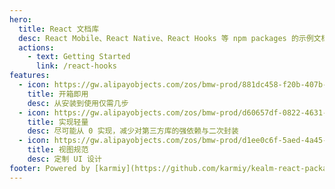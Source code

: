 ```yaml
---
hero:
  title: React 文档库
  desc: React Mobile、React Native、React Hooks 等 npm packages 的示例文档
  actions:
    - text: Getting Started
      link: /react-hooks
features:
  - icon: https://gw.alipayobjects.com/zos/bmw-prod/881dc458-f20b-407b-947a-95104b5ec82b/k79dm8ih_w144_h144.png
    title: 开箱即用
    desc: 从安装到使用仅需几步
  - icon: https://gw.alipayobjects.com/zos/bmw-prod/d60657df-0822-4631-9d7c-e7a869c2f21c/k79dmz3q_w126_h126.png
    title: 实现轻量
    desc: 尽可能从 0 实现，减少对第三方库的强依赖与二次封装
  - icon: https://gw.alipayobjects.com/zos/bmw-prod/d1ee0c6f-5aed-4a45-a507-339a4bfe076c/k7bjsocq_w144_h144.png
    title: 视图规范
    desc: 定制 UI 设计
footer: Powered by [karmiy](https://github.com/karmiy/kealm-react-packages)
---
```

